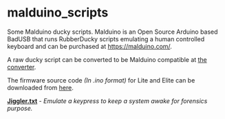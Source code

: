 # malduino_scripts
Some Malduino ducky scripts.
Malduino is an Open Source Arduino based BadUSB that runs RubberDucky scripts emulating a human controlled keyboard and can be purchased at https://malduino.com/.

A raw ducky script can be converted to be Malduino compatible at [the converter](https://malduino.com/converter/).

The firmware source code *(In .ino format)* for Lite and Elite can be downloaded from [here](https://github.com/Seytonic/malduino/tree/master/firmware).

[**Jiggler.txt**](https://raw.githubusercontent.com/Random1984/malduino_scripts/master/jiggler.txt) - *Emulate a keypress to keep a system awake for forensics purpose.*
